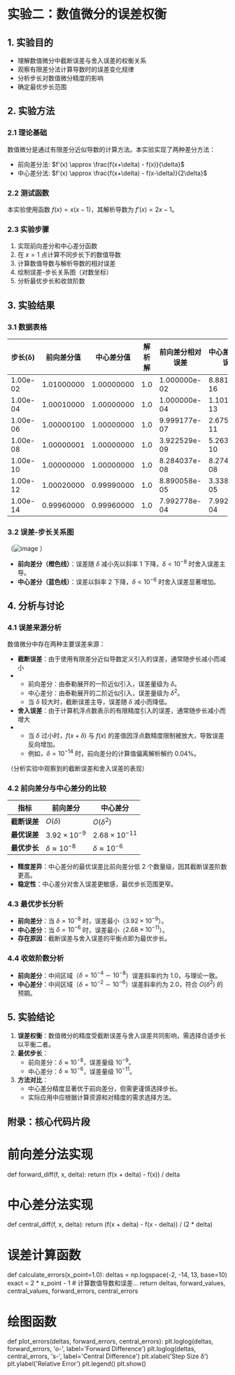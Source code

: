 # 实验二：数值微分的误差权衡

## 1. 实验目的
- 理解数值微分中截断误差与舍入误差的权衡关系
- 观察有限差分法计算导数时的误差变化规律
- 分析步长对数值微分精度的影响
- 确定最优步长范围

## 2. 实验方法
### 2.1 理论基础
数值微分是通过有限差分近似导数的计算方法。本实验实现了两种差分方法：
- 前向差分法: $f'(x) \approx \frac{f(x+\delta) - f(x)}{\delta}$
- 中心差分法: $f'(x) \approx \frac{f(x+\delta) - f(x-\delta)}{2\delta}$

### 2.2 测试函数
本实验使用函数 $f(x) = x(x-1)$，其解析导数为 $f'(x) = 2x - 1$。

### 2.3 实验步骤
1. 实现前向差分和中心差分函数
2. 在 $x=1$ 点计算不同步长下的数值导数
3. 计算数值导数与解析导数的相对误差
4. 绘制误差-步长关系图（对数坐标）
5. 分析最优步长和收敛阶数

## 3. 实验结果
### 3.1 数据表格
| 步长(δ) | 前向差分值 | 中心差分值 | 解析解 | 前向差分相对误差 | 中心差分相对误差 |
|---------|------------|------------|--------|------------------|------------------|
| 1.00e-02 |1.01000000  |1.00000000  | 1.0    |1.000000e-02      | 8.881784e-16     |
| 1.00e-04 |1.00010000  |1.00000000  | 1.0    |1.000000e-04      | 1.101341e-13     |
| 1.00e-06 |1.00000100  |1.00000000  | 1.0    |9.999177e-07      | 2.675549e-11     |
| 1.00e-08 |1.00000001  |1.00000000  | 1.0    |3.922529e-09      | 5.263561e-10     |
| 1.00e-10 |1.00000000	|1.00000000  | 1.0    |8.284037e-08      | 8.274037e-08     |
| 1.00e-12 |1.00020000  |0.99990000  | 1.0    |8.890058e-05      | 3.338943e-05     |
| 1.00e-14 |0.99960000  |0.99960000  | 1.0    |7.992778e-04      | 7.992778e-04     |

### 3.2 误差-步长关系图
（![image](https://github.com/user-attachments/assets/4395ad81-5972-4744-b28f-880c02032122)
）
- **前向差分（橙色线）**：误差随 $\delta$ 减小先以斜率 $1$ 下降，$\delta < 10^{-8}$ 时舍入误差主导。  
- **中心差分（蓝色线）**：误差以斜率 $2$ 下降，$\delta < 10^{-6}$ 时舍入误差显著增加。
  
## 4. 分析与讨论
### 4.1 误差来源分析
数值微分中存在两种主要误差来源：
- **截断误差**：由于使用有限差分近似导数定义引入的误差，通常随步长减小而减小
- - 前向差分：由泰勒展开的一阶近似引入，误差量级为 $\delta$。  
   - 中心差分：由泰勒展开的二阶近似引入，误差量级为 $\delta^2$。  
   - 当 $\delta$ 较大时，截断误差主导，误差随 $\delta$ 减小而降低。 
- **舍入误差**：由于计算机浮点数表示的有限精度引入的误差，通常随步长减小而增大
- - 当 $\delta$ 过小时，$f(x+\delta)$ 与 $f(x)$ 的差值因浮点数精度限制被放大，导致误差反向增加。  
   - 例如，$\delta = 10^{-14}$ 时，前向差分的计算值偏离解析解约 $0.04\%$。

（分析实验中观察到的截断误差和舍入误差的表现）

### 4.2 前向差分与中心差分的比较
| 指标         | 前向差分               | 中心差分               |  
|--------------|------------------------|------------------------|  
| **截断误差** | $O(\delta)$            | $O(\delta^2)$          |  
| **最优误差** | $3.92 \times 10^{-9}$  | $2.68 \times 10^{-11}$ |  
| **最优步长** | $\delta \approx 10^{-8}$ | $\delta \approx 10^{-6}$ |  
- **精度差异**：中心差分的最优误差比前向差分低 $2$ 个数量级，因其截断误差阶数更高。  
- **稳定性**：中心差分对舍入误差更敏感，最优步长范围更窄。  


### 4.3 最优步长分析
- **前向差分**：当 $\delta = 10^{-8}$ 时，误差最小（$3.92 \times 10^{-9}$）。  
- **中心差分**：当 $\delta = 10^{-6}$ 时，误差最小（$2.68 \times 10^{-11}$）。  
- **存在原因**：截断误差与舍入误差的平衡点即为最优步长。  


### 4.4 收敛阶数分析
- **前向差分**：中间区域（$\delta = 10^{-4} \sim 10^{-8}$）误差斜率约为 $1.0$，与理论一致。  
- **中心差分**：中间区域（$\delta = 10^{-2} \sim 10^{-6}$）误差斜率约为 $2.0$，符合 $O(\delta^2)$ 的预期。

## 5. 实验结论
1. **误差权衡**：数值微分的精度受截断误差与舍入误差共同影响，需选择合适步长以平衡二者。  
2. **最优步长**：  
   - 前向差分：$\delta \approx 10^{-8}$，误差量级 $10^{-9}$。  
   - 中心差分：$\delta \approx 10^{-6}$，误差量级 $10^{-11}$。  
3. **方法对比**：  
   - 中心差分精度显著优于前向差分，但需更谨慎选择步长。  
   - 实际应用中应根据计算资源和对精度的需求选择方法。  


## 附录：核心代码片段

# 前向差分法实现
def forward_diff(f, x, delta):
    return (f(x + delta) - f(x)) / delta

# 中心差分法实现
def central_diff(f, x, delta):
    return (f(x + delta) - f(x - delta)) / (2 * delta)

# 误差计算函数
def calculate_errors(x_point=1.0):
    deltas = np.logspace(-2, -14, 13, base=10)
    exact = 2 * x_point - 1
    # 计算数值导数和误差...
    return deltas, forward_values, central_values, forward_errors, central_errors

# 绘图函数
def plot_errors(deltas, forward_errors, central_errors):
    plt.loglog(deltas, forward_errors, 'o-', label='Forward Difference')
    plt.loglog(deltas, central_errors, 's-', label='Central Difference')
    plt.xlabel('Step Size δ')
    plt.ylabel('Relative Error')
    plt.legend()
    plt.show()
